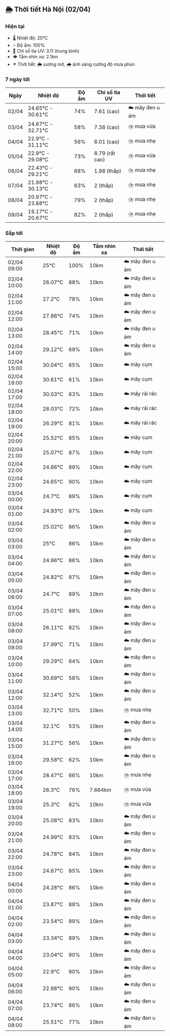 ## 🌦️ Thời tiết Hà Nội (02/04)

### Hiện tại

- 🌡️ Nhiệt độ: 25℃
- 💦 Độ ẩm: 100%
- 🌟 Chỉ số tia UV: 3.11 (trung bình)
- 👁️ Tầm nhìn xa: 2.1km
- ☂️ Thời tiết: 🌦️ sương mờ, 🌧️ ánh sáng cường độ mưa phùn

### 7 ngày tới

| Ngày | Nhiệt độ | Độ ẩm | Chỉ số tia UV | Thời tiết |
| --- | --- | --- | --- | --- |
| 02/04 | 24.65℃ - 30.61℃ | 74% | 7.61 (cao) | ☁️ mây đen u ám |
| 03/04 | 24.67℃ - 32.71℃ | 58% | 7.38 (cao) | ⛈️ mưa vừa |
| 04/04 | 22.9℃ - 31.11℃ | 56% | 6.01 (cao) | ⛈️ mưa nhẹ |
| 05/04 | 22.9℃ - 29.08℃ | 73% | 8.79 (rất cao) | ⛈️ mưa vừa |
| 06/04 | 22.43℃ - 29.21℃ | 68% | 1.98 (thấp) | ⛈️ mưa nhẹ |
| 07/04 | 21.98℃ - 30.13℃ | 63% | 2 (thấp) | ⛈️ mưa nhẹ |
| 08/04 | 20.97℃ - 23.88℃ | 79% | 2 (thấp) | ⛈️ mưa nhẹ |
| 09/04 | 19.17℃ - 20.67℃ | 82% | 2 (thấp) | ⛈️ mưa nhẹ |

### Sắp tới

| Thời gian | Nhiệt độ | Độ ẩm | Tầm nhìn xa | Thời tiết |
| --- | --- | --- | --- | --- |
| 02/04 09:00 | 25℃ | 100% | 10km | ☁️ mây đen u ám |
| 02/04 10:00 | 26.07℃ | 88% | 10km | ☁️ mây đen u ám |
| 02/04 11:00 | 27.2℃ | 78% | 10km | ☁️ mây đen u ám |
| 02/04 12:00 | 27.86℃ | 74% | 10km | ☁️ mây đen u ám |
| 02/04 13:00 | 28.45℃ | 71% | 10km | ☁️ mây đen u ám |
| 02/04 14:00 | 29.12℃ | 69% | 10km | ☁️ mây đen u ám |
| 02/04 15:00 | 30.04℃ | 65% | 10km | ☁️ mây cụm |
| 02/04 16:00 | 30.61℃ | 61% | 10km | ☁️ mây cụm |
| 02/04 17:00 | 30.03℃ | 63% | 10km | ☁️ mây rải rác |
| 02/04 18:00 | 28.03℃ | 72% | 10km | ☁️ mây rải rác |
| 02/04 19:00 | 26.29℃ | 81% | 10km | ☁️ mây rải rác |
| 02/04 20:00 | 25.52℃ | 85% | 10km | ☁️ mây cụm |
| 02/04 21:00 | 25.07℃ | 87% | 10km | ☁️ mây cụm |
| 02/04 22:00 | 24.86℃ | 89% | 10km | ☁️ mây cụm |
| 02/04 23:00 | 24.65℃ | 90% | 10km | ☁️ mây cụm |
| 03/04 00:00 | 24.7℃ | 89% | 10km | ☁️ mây cụm |
| 03/04 01:00 | 24.93℃ | 87% | 10km | ☁️ mây cụm |
| 03/04 02:00 | 25.02℃ | 86% | 10km | ☁️ mây đen u ám |
| 03/04 03:00 | 25℃ | 86% | 10km | ☁️ mây đen u ám |
| 03/04 04:00 | 24.96℃ | 86% | 10km | ☁️ mây đen u ám |
| 03/04 05:00 | 24.82℃ | 87% | 10km | ☁️ mây đen u ám |
| 03/04 06:00 | 24.7℃ | 89% | 10km | ☁️ mây đen u ám |
| 03/04 07:00 | 25.01℃ | 88% | 10km | ☁️ mây đen u ám |
| 03/04 08:00 | 26.11℃ | 82% | 10km | ☁️ mây đen u ám |
| 03/04 09:00 | 27.99℃ | 71% | 10km | ☁️ mây đen u ám |
| 03/04 10:00 | 29.29℃ | 64% | 10km | ☁️ mây đen u ám |
| 03/04 11:00 | 30.69℃ | 58% | 10km | ☁️ mây đen u ám |
| 03/04 12:00 | 32.14℃ | 52% | 10km | ☁️ mây đen u ám |
| 03/04 13:00 | 32.71℃ | 50% | 10km | ⛈️ mưa nhẹ |
| 03/04 14:00 | 32.1℃ | 53% | 10km | ☁️ mây đen u ám |
| 03/04 15:00 | 31.27℃ | 56% | 10km | ☁️ mây đen u ám |
| 03/04 16:00 | 29.58℃ | 62% | 10km | ☁️ mây đen u ám |
| 03/04 17:00 | 28.47℃ | 66% | 10km | ⛈️ mưa nhẹ |
| 03/04 18:00 | 26.3℃ | 76% | 7.664km | ⛈️ mưa vừa |
| 03/04 19:00 | 25.3℃ | 82% | 10km | ⛈️ mưa vừa |
| 03/04 20:00 | 25.08℃ | 83% | 10km | ☁️ mây đen u ám |
| 03/04 21:00 | 24.99℃ | 83% | 10km | ☁️ mây đen u ám |
| 03/04 22:00 | 24.78℃ | 84% | 10km | ☁️ mây đen u ám |
| 03/04 23:00 | 24.67℃ | 85% | 10km | ☁️ mây đen u ám |
| 04/04 00:00 | 24.28℃ | 86% | 10km | ☁️ mây đen u ám |
| 04/04 01:00 | 23.87℃ | 88% | 10km | ☁️ mây đen u ám |
| 04/04 02:00 | 23.54℃ | 89% | 10km | ☁️ mây đen u ám |
| 04/04 03:00 | 23.34℃ | 89% | 10km | ☁️ mây đen u ám |
| 04/04 04:00 | 23.04℃ | 90% | 10km | ☁️ mây đen u ám |
| 04/04 05:00 | 22.9℃ | 90% | 10km | ☁️ mây đen u ám |
| 04/04 06:00 | 22.98℃ | 90% | 10km | ☁️ mây đen u ám |
| 04/04 07:00 | 23.74℃ | 86% | 10km | ☁️ mây đen u ám |
| 04/04 08:00 | 25.51℃ | 77% | 10km | ☁️ mây đen u ám |
